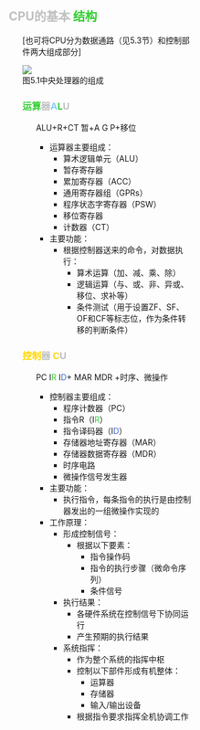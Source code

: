 <div style="float: left; width: 64%; padding: 1%;">

##  <span style="color: silver;">CPU的基本 <span style="color: LimeGreen;">结构  

<ul>

<span style="font-size: 14px;">[也可将CPU分为数据通路（见5.3节）和控制部件两大组成部分]

![](https://cdn-mineru.openxlab.org.cn/model-mineru/prod/4b9660fe8f486ff3097ffb4d9a7cf8d43ce70d8af78ba631a7eee723b6a34fa0.jpg)  
图5.1中央处理器的组成  

###  <span style="color: LimeGreen;">运算</span><span style="color: silver;">器<span style="color: LightSkyBlue;">A</span><span style="color: LimeGreen;">L</span>U

<ul>

ALU+R+CT
暂+A G P+移位
- 运算器主要组成：
  - 算术逻辑单元（ALU）
  - 暂存寄存器
  - 累加寄存器（ACC）
  - 通用寄存器组（GPRs）
  - 程序状态字寄存器（PSW）
  - 移位寄存器
  - 计数器（CT）
- 主要功能：
  - 根据控制器送来的命令，对数据执行：
    - 算术运算（加、减、乘、除）
    - 逻辑运算（与、或、非、异或、移位、求补等）
    - 条件测试（用于设置ZF、SF、OF和CF等标志位，作为条件转移的判断条件）

</ul>

###  <span style="color: Gold;">控制<span style="color: silver;">器 <span style="color: Gold;">C</span>U  


<ul>

PC I<span style="color: LimeGreen;">R</span> I<span style="color: RoyalBlue;">D</span>+ MAR MDR +时序、微操作

- 控制器主要组成：
  - 程序计数器（PC）
  - 指令R（I<span style="color: LimeGreen;">R</span>）
  - 指令译码器（I<span style="color: RoyalBlue;">D</span>）
  - 存储器地址寄存器（MAR）
  - 存储器数据寄存器（MDR）
  - 时序电路
  - 微操作信号发生器
- 主要功能：
  - 执行指令，每条指令的执行是由控制器发出的一组微操作实现的
- 工作原理：
  - 形成控制信号：
    - 根据以下要素：
      - 指令操作码
      - 指令的执行步骤（微命令序列）
      - 条件信号
  - 执行结果：
    - 各硬件系统在控制信号下协同运行
    - 产生预期的执行结果
  - 系统指挥：
    - 作为整个系统的指挥中枢
    - 控制以下部件形成有机整体：
      - 运算器
      - 存储器
      - 输入/输出设备
    - 根据指令要求指挥全机协调工作
</ul>

</ul>

</div>
<div style="float: right; width: 26%; padding: 1%;">

</div>
<div style="clear: both;"></div>
